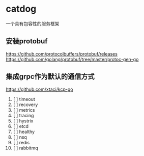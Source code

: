 # catdog
一个具有包容性的服务框架


## 安装protobuf
https://github.com/protocolbuffers/protobuf/releases
https://github.com/golang/protobuf/tree/master/protoc-gen-go

## 集成grpc作为默认的通信方式


https://github.com/xtaci/kcp-go


1. [ ] timeout
2. [ ] recovery
3. [ ] metrics
4. [ ] tracing
5. [ ] hystrix
6. [ ] etcd
7. [ ] healthy
8. [ ] nsq
9. [ ] redis
10. [ ] rabbitmq
